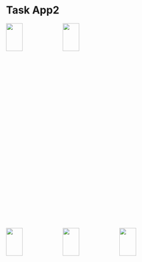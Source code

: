 # Task App2

<img width=30% height=14% src="https://user-images.githubusercontent.com/62088928/223339842-ec3eaaef-1af0-4339-bd43-338478b9123f.jpg">     <img width=30% height=14% src="https://user-images.githubusercontent.com/62088928/223339940-79e41372-f0d6-47e7-9260-27663e0e5186.jpg">


<img width=30% height=14% src="https://user-images.githubusercontent.com/62088928/223340089-3587e358-94ab-4bc4-ab39-7d0864e3bd9a.jpg">   <img width=30% height=14% src="https://user-images.githubusercontent.com/62088928/223340160-7f328ef0-dc57-495d-99ec-e8341e2ba4d9.jpg">   <img width=30% height=14% src="https://user-images.githubusercontent.com/62088928/223340255-4f6ea35a-b5d1-4c83-a4bd-aa4b66dac930.jpg">
 
